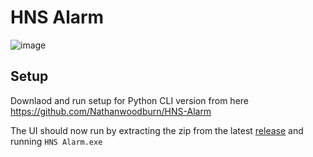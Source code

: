 # HNS Alarm
![image](https://user-images.githubusercontent.com/62039630/172101202-bf197889-e110-48a3-81b2-70c0e2fc334b.png)

## Setup
Downlaod and run setup for Python CLI version from here https://github.com/Nathanwoodburn/HNS-Alarm

The UI should now run by extracting the zip from the latest [release](https://github.com/Nathanwoodburn/HNS-Alarm-UI/releases) and running `HNS Alarm.exe`
